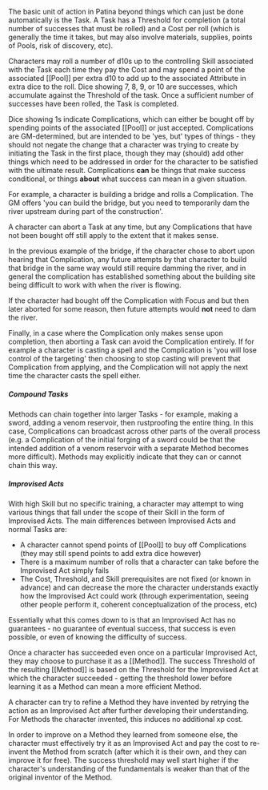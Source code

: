 The basic unit of action in Patina beyond things which can just be done automatically is the Task. A Task has a Threshold for completion (a total number of successes that must be rolled) and a Cost per roll (which is generally the time it takes, but may also involve materials, supplies, points of Pools, risk of discovery, etc).

Characters may roll a number of d10s up to the controlling Skill associated with the Task each time they pay the Cost and may spend a point of the associated [[Pool]] per extra d10 to add up to the associated Attribute in extra dice to the roll. Dice showing 7, 8, 9, or 10 are successes, which accumulate against the Threshold of the task. Once a sufficient number of successes have been rolled, the Task is completed.

Dice showing 1s indicate Complications, which can either be bought off by spending points of the associated [[Pool]] or just accepted. Complications are GM-determined, but are intended to be 'yes, but' types of things - they should not negate the change that a character was trying to create by initiating the Task in the first place, though they may (should) add other things which need to be addressed in order for the character to be satisfied with the ultimate result. Complications **can** be things that make success conditional, or things **about** what success can mean in a given situation.

For example, a character is building a bridge and rolls a Complication. The GM offers 'you can build the bridge, but you need to temporarily dam the river upstream during part of the construction'. 

A character can abort a Task at any time, but any Complications that have not been bought off still apply to the extent that it makes sense.

In the previous example of the bridge, if the character chose to abort upon hearing that Complication, any future attempts by that character to build that bridge in the same way would still require damming the river, and in general the complication has established something about the building site being difficult to work with when the river is flowing. 

If the character had bought off the Complication with Focus and but then later aborted for some reason, then future attempts would **not** need to dam the river.

Finally, in a case where the Complication only makes sense upon completion, then aborting a Task can avoid the Complication entirely. If for example a character is casting a spell and the Complication is 'you will lose control of the targeting' then choosing to stop casting will prevent that Complication from applying, and the Complication will not apply the next time the character casts the spell either.
##### Compound Tasks

Methods can chain together into larger Tasks - for example, making a sword, adding a venom reservoir, then rustproofing the entire thing. In this case, Complications can broadcast across other parts of the overall process (e.g. a Complication of the initial forging of a sword could be that the intended addition of a venom reservoir with a separate Method becomes more difficult). Methods may explicitly indicate that they can or cannot chain this way.
##### Improvised Acts

With high Skill but no specific training, a character may attempt to wing various things that fall under the scope of their Skill in the form of Improvised Acts. The main differences between Improvised Acts and normal Tasks are:
- A character cannot spend points of [[Pool]] to buy off Complications (they may still spend points to add extra dice however)
- There is a maximum number of rolls that a character can take before the Improvised Act simply fails
- The Cost, Threshold, and Skill prerequisites are not fixed (or known in advance) and can decrease the more the character understands exactly how the Improvised Act could work (through experimentation, seeing other people perform it, coherent conceptualization of the process, etc)

Essentially what this comes down to is that an Improvised Act has no guarantees - no guarantee of eventual success, that success is even possible, or even of knowing the difficulty of success. 

Once a character has succeeded even once on a particular Improvised Act, they may choose to purchase it as a [[Method]]. The success Threshold of the resulting [[Method]] is based on the Threshold for the Improvised Act at which the character succeeded - getting the threshold lower before learning it as a Method can mean a more efficient Method.

A character can try to refine a Method they have invented by retrying the action as an Improvised Act after further developing their understanding. For Methods the character invented, this induces no additional xp cost. 

In order to improve on a Method they learned from someone else, the character must effectively try it as an Improvised Act and pay the cost to re-invent the Method from scratch (after which it is their own, and they can improve it for free). The success threshold may well start higher if the character's understanding of the fundamentals is weaker than that of the original inventor of the Method.